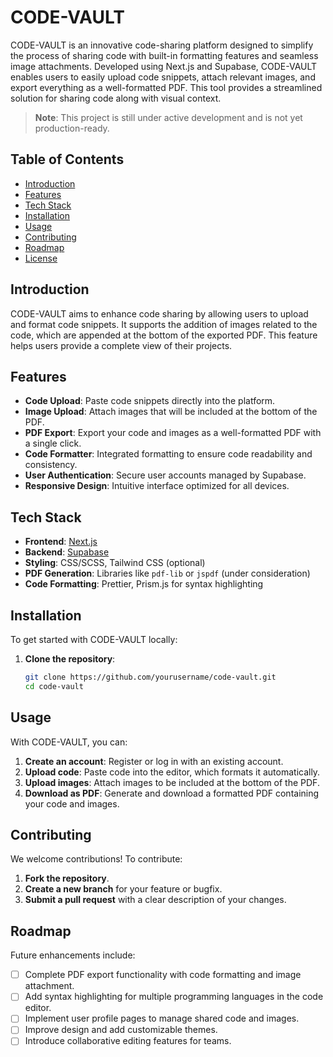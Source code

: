 # CODE-VAULT

CODE-VAULT is an innovative code-sharing platform designed to simplify the process of sharing code with built-in formatting features and seamless image attachments. Developed using Next.js and Supabase, CODE-VAULT enables users to easily upload code snippets, attach relevant images, and export everything as a well-formatted PDF. This tool provides a streamlined solution for sharing code along with visual context.

> **Note**: This project is still under active development and is not yet production-ready.

## Table of Contents
- [Introduction](#introduction)
- [Features](#features)
- [Tech Stack](#tech-stack)
- [Installation](#installation)
- [Usage](#usage)
- [Contributing](#contributing)
- [Roadmap](#roadmap)
- [License](#license)

## Introduction
CODE-VAULT aims to enhance code sharing by allowing users to upload and format code snippets. It supports the addition of images related to the code, which are appended at the bottom of the exported PDF. This feature helps users provide a complete view of their projects.

## Features
- **Code Upload**: Paste code snippets directly into the platform.
- **Image Upload**: Attach images that will be included at the bottom of the PDF.
- **PDF Export**: Export your code and images as a well-formatted PDF with a single click.
- **Code Formatter**: Integrated formatting to ensure code readability and consistency.
- **User Authentication**: Secure user accounts managed by Supabase.
- **Responsive Design**: Intuitive interface optimized for all devices.

## Tech Stack
- **Frontend**: [Next.js](https://nextjs.org/)
- **Backend**: [Supabase](https://supabase.com/)
- **Styling**: CSS/SCSS, Tailwind CSS (optional)
- **PDF Generation**: Libraries like `pdf-lib` or `jspdf` (under consideration)
- **Code Formatting**: Prettier, Prism.js for syntax highlighting

## Installation
To get started with CODE-VAULT locally:

1. **Clone the repository**:
   ```bash
   git clone https://github.com/yourusername/code-vault.git
   cd code-vault
## Usage

With CODE-VAULT, you can:

1. **Create an account**: Register or log in with an existing account.
2. **Upload code**: Paste code into the editor, which formats it automatically.
3. **Upload images**: Attach images to be included at the bottom of the PDF.
4. **Download as PDF**: Generate and download a formatted PDF containing your code and images.

## Contributing

We welcome contributions! To contribute:

1. **Fork the repository**.
2. **Create a new branch** for your feature or bugfix.
3. **Submit a pull request** with a clear description of your changes.

## Roadmap

Future enhancements include:

- [ ] Complete PDF export functionality with code formatting and image attachment.
- [ ] Add syntax highlighting for multiple programming languages in the code editor.
- [ ] Implement user profile pages to manage shared code and images.
- [ ] Improve design and add customizable themes.
- [ ] Introduce collaborative editing features for teams.

